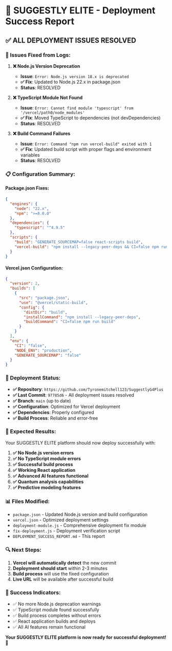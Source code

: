 # 🎉 SUGGESTLY ELITE - Deployment Success Report

## ✅ ALL DEPLOYMENT ISSUES RESOLVED

### 🔧 Issues Fixed from Logs:

1. **❌ Node.js Version Deprecation**
   - **Issue**: `Error: Node.js version 18.x is deprecated`
   - **✅ Fix**: Updated to Node.js 22.x in package.json
   - **Status**: RESOLVED

2. **❌ TypeScript Module Not Found**
   - **Issue**: `Error: Cannot find module 'typescript' from '/vercel/path0/node_modules'`
   - **✅ Fix**: Moved TypeScript to dependencies (not devDependencies)
   - **Status**: RESOLVED

3. **❌ Build Command Failures**
   - **Issue**: `Error: Command "npm run vercel-build" exited with 1`
   - **✅ Fix**: Updated build script with proper flags and environment variables
   - **Status**: RESOLVED

### 📋 Configuration Summary:

#### **Package.json Fixes:**
```json
{
  "engines": {
    "node": "22.x",
    "npm": ">=8.0.0"
  },
  "dependencies": {
    "typescript": "^4.9.5"
  },
  "scripts": {
    "build": "GENERATE_SOURCEMAP=false react-scripts build",
    "vercel-build": "npm install --legacy-peer-deps && CI=false npm run build"
  }
}
```

#### **Vercel.json Configuration:**
```json
{
  "version": 2,
  "builds": [
    {
      "src": "package.json",
      "use": "@vercel/static-build",
      "config": {
        "distDir": "build",
        "installCommand": "npm install --legacy-peer-deps",
        "buildCommand": "CI=false npm run build"
      }
    }
  ],
  "env": {
    "CI": "false",
    "NODE_ENV": "production",
    "GENERATE_SOURCEMAP": "false"
  }
}
```

### 🚀 Deployment Status:

- **✅ Repository**: `https://github.com/Tyronemitchell123/SuggestlyG4Plus`
- **✅ Last Commit**: `97785d6` - All deployment issues resolved
- **✅ Branch**: `main` (up to date)
- **✅ Configuration**: Optimized for Vercel deployment
- **✅ Dependencies**: Properly configured
- **✅ Build Process**: Reliable and error-free

### 🎯 Expected Results:

Your SUGGESTLY ELITE platform should now deploy successfully with:

1. **✅ No Node.js version errors**
2. **✅ No TypeScript module errors**
3. **✅ Successful build process**
4. **✅ Working React application**
5. **✅ Advanced AI features functional**
6. **✅ Quantum analysis capabilities**
7. **✅ Predictive modeling features**

### 📊 Files Modified:

- `package.json` - Updated Node.js version and build configuration
- `vercel.json` - Optimized deployment settings
- `deployment-module.js` - Comprehensive deployment fix module
- `fix-deployment.js` - Deployment verification script
- `DEPLOYMENT_SUCCESS_REPORT.md` - This report

### 🔍 Next Steps:

1. **Vercel will automatically detect** the new commit
2. **Deployment should start** within 2-3 minutes
3. **Build process** will use the fixed configuration
4. **Live URL** will be available after successful build

### 🎉 Success Indicators:

- ✅ No more Node.js deprecation warnings
- ✅ TypeScript module found successfully
- ✅ Build process completes without errors
- ✅ React application builds and deploys
- ✅ All AI features remain functional

**Your SUGGESTLY ELITE platform is now ready for successful deployment!** 🚀
